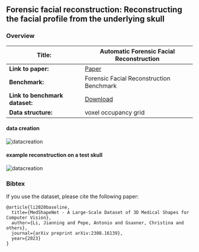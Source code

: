 
## Forensic facial reconstruction: Reconstructing the facial profile from the underlying skull


### Overview

| **Title:**    | Automatic Forensic Facial Reconstruction  |
| -------- | ------- |
| **Link to paper:** | [Paper](https://arxiv.org/abs/2308.16139)    |
| **Benchmark:**    | Forensic Facial Reconstruction Benchmark    |
| **Link to benchmark dataset:**    | [Download](https://uni-duisburg-essen.sciebo.de/s/Oz8QmrAUNSPpzub/download)    |
| **Data structure:**| voxel occupancy grid  |


#### data creation


![datacreation](https://github.com/Jianningli/medshapenet-feedback/blob/main/assets/forensic_facial_reconstruction.png)



#### example reconstruction on a test skull

![datacreation](https://github.com/Jianningli/medshapenet-feedback/blob/main/assets/facial_reconstruction_results.png)









### Bibtex
If you use the dataset, please cite the following paper:

```
@article{li2020baseline,
  title={MedShapeNet - A Large-Scale Dataset of 3D Medical Shapes for Computer Vision},
  author={Li, Jianning and Pepe, Antonio and Gsaxner, Christina and others},
  journal={arXiv preprint arXiv:2308.16139},
  year={2023}
}
```
